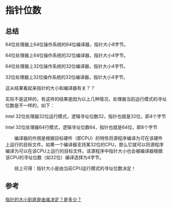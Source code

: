 # 指针位数
## 总结
64位处理器上64位操作系统的64位编译器，指针大小8字节。

64位处理器上64位操作系统的32位编译器，指针大小4字节。 

64位处理器上32位操作系统的32位编译器，指针大小4字节。

32位处理器上32位操作系统的32位编译器，指针大小4字节。

这从结果看起来指针的大小和编译器有关？？

实际不是这样的，有这样的结果是因为以上几种情况，处理器当前运行模式的寻址位数是不一样的，如下：

Intel 32位处理器32位运行模式，逻辑寻址位数32，指针也就是32位，即4个字节

Intel 32位处理器64行模式，逻辑寻址位数64，指针也就是64位，即8个字节

　　编译器的作用是根据目标硬件（即CPU）的特性将源程序编译为可在该硬件上运行的目标文件。如果一个编译器支持某32位的CPU，那么它就可以将源程序编译为可以在该CPU上运行的目标文件。该源程序中指针大小也会被编译器根据该CPU的寻址位数（如32位）编译选择为4字节。


　　综上可得：指针大小是由当前CPU运行模式的寻址位数决定！
## 参考
[
指针的大小到底是由谁决定？是多少？](https://blog.csdn.net/puppet_master/article/details/49963727)